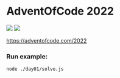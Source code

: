 # AdventOfCode 2022

![](https://img.shields.io/badge/day%20📅-8-blue)
![](https://img.shields.io/badge/days%20completed-7-red)

https://adventofcode.com/2022

### Run example:

```bash
node ./day01/solve.js
```
